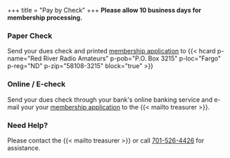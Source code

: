 +++
title = "Pay by Check"
+++
**Please allow 10 business days for membership processing.**

### Paper Check

Send your dues check and printed
[membership application](/s/3iOnHKqxHlaDxxv)
to 
{{< hcard p-name="Red River Radio Amateurs" p-pob="P.O. Box 3215" p-loc="Fargo" p-reg="ND" p-zip="58108-3215" block="true" >}}

### Online / E-check

Send your dues check through your bank's online banking service and e-mail
your your [membership application](/s/3iOnHKqxHlaDxxv) to the 
{{< mailto treasurer >}}.

### Need Help?

Please contact the {{< mailto treasurer >}} or call
[701-526-4426](tel:701-526-4426)<span class="genericon
genericon-phone"></span> for assistance.
